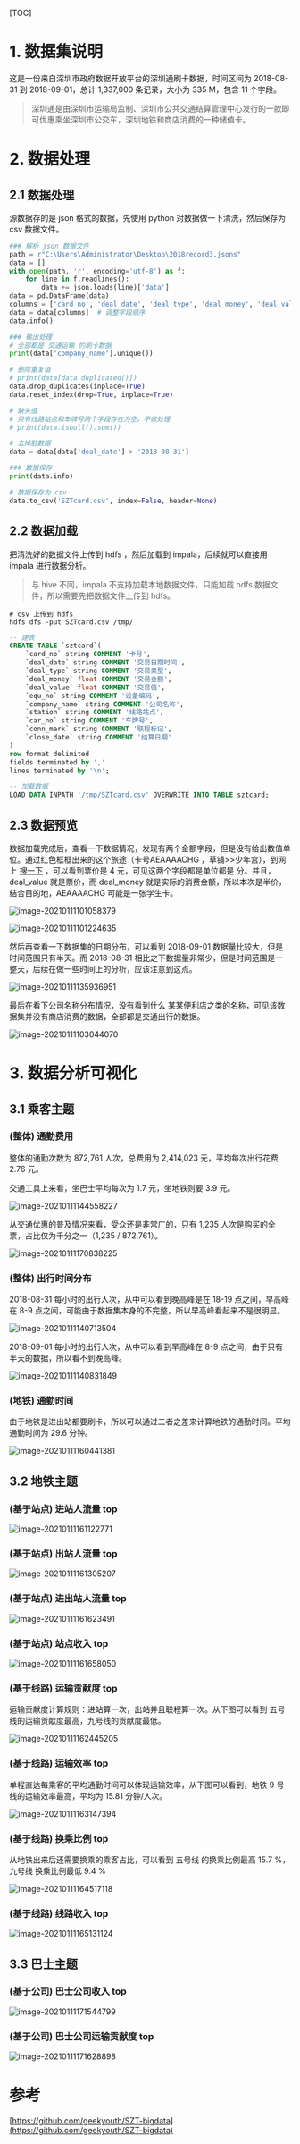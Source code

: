 [TOC]

# 1. 数据集说明

这是一份来自深圳市政府数据开放平台的深圳通刷卡数据，时间区间为 2018-08-31 到 2018-09-01，总计 1,337,000 条记录，大小为 335 M，包含 11 个字段。

> 深圳通是由深圳市运输局监制、深圳市公共交通结算管理中心发行的一款即可优惠乘坐深圳市公交车，深圳地铁和商店消费的一种储值卡。

# 2. 数据处理

## 2.1 数据处理
源数据存的是 json 格式的数据，先使用 python 对数据做一下清洗，然后保存为 csv 数据文件。

```python
### 解析 json 数据文件
path = r"C:\Users\Administrator\Desktop\2018record3.jsons"
data = []
with open(path, 'r', encoding='utf-8') as f:
    for line in f.readlines():
        data += json.loads(line)['data']
data = pd.DataFrame(data)
columns = ['card_no', 'deal_date', 'deal_type', 'deal_money', 'deal_value', 'equ_no', 'company_name', 'station', 'car_no', 'conn_mark', 'close_date']
data = data[columns]  # 调整字段顺序
data.info()

### 输出处理 
# 全部都是 交通运输 的刷卡数据
print(data['company_name'].unique())

# 删除重复值
# print(data[data.duplicated()])
data.drop_duplicates(inplace=True)
data.reset_index(drop=True, inplace=True)

# 缺失值
# 只有线路站点和车牌号两个字段存在为空，不做处理
# print(data.isnull().sum())

# 去掉脏数据
data = data[data['deal_date'] > '2018-08-31']

### 数据保存 
print(data.info)

# 数据保存为 csv
data.to_csv('SZTcard.csv', index=False, header=None)
```

## 2.2 数据加载

把清洗好的数据文件上传到 hdfs ，然后加载到 impala，后续就可以直接用 impala 进行数据分析。

> 与 hive 不同，impala 不支持加载本地数据文件，只能加载 hdfs 数据文件，所以需要先把数据文件上传到 hdfs。

```shell
# csv 上传到 hdfs
hdfs dfs -put SZTcard.csv /tmp/
```

```sql
-- 建表
CREATE TABLE `sztcard`(
    `card_no` string COMMENT '卡号',
    `deal_date` string COMMENT '交易日期时间',
    `deal_type` string COMMENT '交易类型',
    `deal_money` float COMMENT '交易金额',
    `deal_value` float COMMENT '交易值',
    `equ_no` string COMMENT '设备编码',
    `company_name` string COMMENT '公司名称',
    `station` string COMMENT '线路站点',
    `car_no` string COMMENT '车牌号',
    `conn_mark` string COMMENT '联程标记',
    `close_date` string COMMENT '结算日期'
)
row format delimited
fields terminated by ','
lines terminated by '\n';

-- 加载数据
LOAD DATA INPATH '/tmp/SZTcard.csv' OVERWRITE INTO TABLE sztcard;
```

## 2.3 数据预览

数据加载完成后，查看一下数据情况，发现有两个金额字段，但是没有给出数值单位。通过红色框框出来的这个旅途（卡号AEAAAACHG ，草铺>>少年宫），到网上 [搜一下](https://dt.8684.cn/so.php?dtcity=sz&k=p2p&q=%E8%8D%89%E5%9F%94&q1=%E5%B0%91%E5%B9%B4%E5%AE%AB) ，可以看到票价是 4 元，可见这两个字段都是单位都是 分。并且，deal_value 就是票价，而 deal_money 就是实际的消费金额，所以本次是半价，结合目的地，AEAAAACHG 可能是一张学生卡。

![image-20210111101058379](https://gitee.com/TurboWay/blogimg/raw/master/img/image-20210111101058379.png)

![image-20210111101224635](https://gitee.com/TurboWay/blogimg/raw/master/img/image-20210111101224635.png)

然后再查看一下数据集的日期分布，可以看到 2018-09-01 数据量比较大，但是时间范围只有半天。而 2018-08-31 相比之下数据量非常少，但是时间范围是一整天，后续在做一些时间上的分析，应该注意到这点。

![image-20210111135936951](https://gitee.com/TurboWay/blogimg/raw/master/img/image-20210111135936951.png)

最后在看下公司名称分布情况，没有看到什么 某某便利店之类的名称，可见该数据集并没有商店消费的数据，全部都是交通出行的数据。

![image-20210111103044070](https://gitee.com/TurboWay/blogimg/raw/master/img/image-20210111103044070.png)


# 3. 数据分析可视化

## 3.1 乘客主题

### (整体) 通勤费用

整体的通勤次数为 872,761 人次，总费用为 2,414,023 元，平均每次出行花费 2.76 元。

交通工具上来看，坐巴士平均每次为 1.7 元，坐地铁则要 3.9 元。 

![image-20210111144558227](https://gitee.com/TurboWay/blogimg/raw/master/img/image-20210111144558227.png)

从交通优惠的普及情况来看，受众还是非常广的，只有 1,235 人次是购买的全票，占比仅为千分之一（1,235 /  872,761）。

![image-20210111170838225](https://gitee.com/TurboWay/blogimg/raw/master/img/image-20210111170838225.png)


### (整体) 出行时间分布

2018-08-31 每小时的出行人次，从中可以看到晚高峰是在 18-19 点之间，早高峰在 8-9 点之间，可能由于数据集本身的不完整，所以早高峰看起来不是很明显。

![image-20210111140713504](https://gitee.com/TurboWay/blogimg/raw/master/img/image-20210111140713504.png)

2018-09-01 每小时的出行人次，从中可以看到早高峰在 8-9 点之间，由于只有半天的数据，所以看不到晚高峰。

![image-20210111140831849](https://gitee.com/TurboWay/blogimg/raw/master/img/image-20210111140831849.png)

### (地铁) 通勤时间

由于地铁是进出站都要刷卡，所以可以通过二者之差来计算地铁的通勤时间。平均通勤时间为 29.6 分钟。

![image-20210111160441381](https://gitee.com/TurboWay/blogimg/raw/master/img/image-20210111160441381.png)



## 3.2 地铁主题

###  (基于站点) 进站人流量 top

![image-20210111161122771](https://gitee.com/TurboWay/blogimg/raw/master/img/image-20210111161122771.png)

###  (基于站点) 出站人流量 top

![image-20210111161305207](https://gitee.com/TurboWay/blogimg/raw/master/img/image-20210111161305207.png)

###  (基于站点) 进出站人流量 top

![image-20210111161623491](https://gitee.com/TurboWay/blogimg/raw/master/img/image-20210111161623491.png)

###  (基于站点) 站点收入 top

![image-20210111161658050](https://gitee.com/TurboWay/blogimg/raw/master/img/image-20210111161658050.png)

###  (基于线路) 运输贡献度 top

运输贡献度计算规则：进站算一次，出站并且联程算一次。从下图可以看到 五号线的运输贡献度最高，九号线的贡献度最低。

![image-20210111162445205](https://gitee.com/TurboWay/blogimg/raw/master/img/image-20210111162445205.png)

###  (基于线路) 运输效率 top 

单程直达每乘客的平均通勤时间可以体现运输效率，从下图可以看到，地铁 9 号线的运输效率最高，平均为 15.81 分钟/人次。

![image-20210111163147394](https://gitee.com/TurboWay/blogimg/raw/master/img/image-20210111163147394.png)  

###  (基于线路) 换乘比例 top 

从地铁出来后还需要换乘的乘客占比，可以看到 五号线 的换乘比例最高 15.7 %，九号线 换乘比例最低 9.4 %

![image-20210111164517118](https://gitee.com/TurboWay/blogimg/raw/master/img/image-20210111164517118.png)

###  (基于线路) 线路收入 top 

![image-20210111165131124](https://gitee.com/TurboWay/blogimg/raw/master/img/image-20210111165131124.png)



## 3.3 巴士主题

### (基于公司) 巴士公司收入 top

![image-20210111171544799](https://gitee.com/TurboWay/blogimg/raw/master/img/image-20210111171544799.png)

### (基于公司) 巴士公司运输贡献度 top

![image-20210111171628898](https://gitee.com/TurboWay/blogimg/raw/master/img/image-20210111171628898.png)


# 参考
[https://github.com/geekyouth/SZT-bigdata](https://github.com/geekyouth/SZT-bigdata)